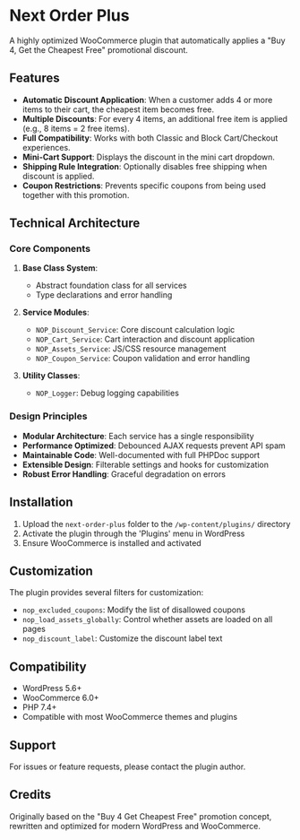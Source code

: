# Next Order Plus

A highly optimized WooCommerce plugin that automatically applies a "Buy 4, Get the Cheapest Free" promotional discount.

## Features

- **Automatic Discount Application**: When a customer adds 4 or more items to their cart, the cheapest item becomes free.
- **Multiple Discounts**: For every 4 items, an additional free item is applied (e.g., 8 items = 2 free items).
- **Full Compatibility**: Works with both Classic and Block Cart/Checkout experiences.
- **Mini-Cart Support**: Displays the discount in the mini cart dropdown.
- **Shipping Rule Integration**: Optionally disables free shipping when discount is applied.
- **Coupon Restrictions**: Prevents specific coupons from being used together with this promotion.

## Technical Architecture

### Core Components

1. **Base Class System**:
   - Abstract foundation class for all services
   - Type declarations and error handling

2. **Service Modules**:
   - `NOP_Discount_Service`: Core discount calculation logic
   - `NOP_Cart_Service`: Cart interaction and discount application
   - `NOP_Assets_Service`: JS/CSS resource management
   - `NOP_Coupon_Service`: Coupon validation and error handling

3. **Utility Classes**:
   - `NOP_Logger`: Debug logging capabilities

### Design Principles

- **Modular Architecture**: Each service has a single responsibility
- **Performance Optimized**: Debounced AJAX requests prevent API spam
- **Maintainable Code**: Well-documented with full PHPDoc support
- **Extensible Design**: Filterable settings and hooks for customization
- **Robust Error Handling**: Graceful degradation on errors

## Installation

1. Upload the `next-order-plus` folder to the `/wp-content/plugins/` directory
2. Activate the plugin through the 'Plugins' menu in WordPress
3. Ensure WooCommerce is installed and activated

## Customization

The plugin provides several filters for customization:

- `nop_excluded_coupons`: Modify the list of disallowed coupons
- `nop_load_assets_globally`: Control whether assets are loaded on all pages
- `nop_discount_label`: Customize the discount label text

## Compatibility

- WordPress 5.6+
- WooCommerce 6.0+
- PHP 7.4+
- Compatible with most WooCommerce themes and plugins

## Support

For issues or feature requests, please contact the plugin author.

## Credits

Originally based on the "Buy 4 Get Cheapest Free" promotion concept, rewritten and optimized for modern WordPress and WooCommerce.
